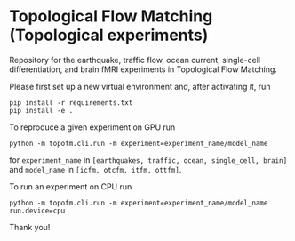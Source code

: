 # Topological Flow Matching (Topological experiments)
Repository for the earthquake, traffic flow, ocean current, single-cell differentiation, and brain fMRI experiments in Topological Flow Matching.

Please first set up a new virtual environment and, after activating it, run
```
pip install -r requirements.txt 
pip install -e . 
```

To reproduce a given experiment on GPU run
```
python -m topofm.cli.run -m experiment=experiment_name/model_name 
```
for ```experiment_name``` in ```[earthquakes, traffic, ocean, single_cell, brain]``` and ```model_name``` in ```[icfm, otcfm, itfm, ottfm]```. 

To run an experiment on CPU run 
```
python -m topofm.cli.run -m experiment=experiment_name/model_name run.device=cpu
```

Thank you!
